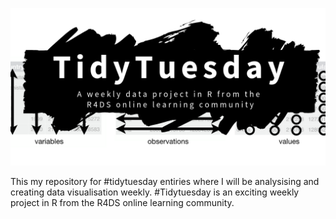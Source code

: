 ![Tidytuesday logo](https://raw.githubusercontent.com/rfordatascience/tidytuesday/master/static/tt_logo.png)


This my repository for #tidytuesday entiries where I will be analysising and creating data visualisation weekly. #Tidytuesday is an exciting weekly project in R from the R4DS online learning community.
